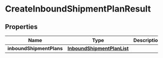 
# CreateInboundShipmentPlanResult

## Properties
Name | Type | Description | Notes
------------ | ------------- | ------------- | -------------
**inboundShipmentPlans** | [**InboundShipmentPlanList**](InboundShipmentPlanList.md) |  |  [optional]



